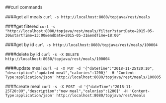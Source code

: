 ##curl commands

####get all meals
`curl -s http://localhost:8080/topjava/rest/meals`

####get filtered
`curl -s "http://localhost:8080/topjava/rest/meals/filter?startDate=2015-05-30&startTime=13:00&endDate=2015-05-31&endTime=18:00"`

####get by id
`curl -s http://localhost:8080/topjava/rest/meals/100004`

####delete by id
`curl -s -X DELETE http://localhost:8080/topjava/rest/meals/100004`

####update meal
`curl -s -X PUT -d '{"dateTime":"2018-11-25T20:10", "description":"updated meal","calories":1200}' -H 'Content-Type:application/json' http://localhost:8080/topjava/rest/meals/100005`

####create meal
`curl -s -X POST -d '{"dateTime":"2018-11-25T20:00","description":"new meal","calories":1200}' -H 'Content-Type:application/json' http://localhost:8080/topjava/rest/meals`